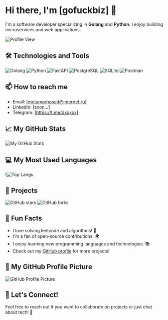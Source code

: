 # Hi there, I'm [gofuckbiz] 👋

I'm a software developer specializing in **Golang** and **Python**. I enjoy building microservices and web applications.

![Profile View](https://media.giphy.com/media/3o7aD2sa1g1g0g1g0I/giphy.gif) <!-- Animated GIF -->

## 🛠️ Technologies and Tools
![Golang](https://img.shields.io/badge/Go-00ADD8?style=flat&logo=go&logoColor=white)
![Python](https://img.shields.io/badge/Python-3776AB?style=flat&logo=python&logoColor=white)
![FastAPI](https://img.shields.io/badge/FastAPI-005571?style=flat&logo=fastapi&logoColor=white)
![PostgreSQL](https://img.shields.io/badge/PostgreSQL-336791?style=flat&logo=postgresql&logoColor=white)
![SQLite](https://img.shields.io/badge/SQLite-003B57?style=flat&logo=sqlite&logoColor=white)
![Postman](https://img.shields.io/badge/Postman-FF6C37?style=flat&logo=postman&logoColor=white)

## 📫 How to reach me
- Email: [metamorhosed@internet.ru]
- LinkedIn: [soon...]
- Telegram: [https://t.me/dxqxxx]

## 📈 My GitHub Stats
![My GitHub Stats](https://github-readme-stats.vercel.app/api?username=gofuckbiz&show_icons=true&theme=radical)

## 💻 My Most Used Languages
!![Top Langs](https://github-readme-stats.vercel.app/api/top-langs/?username=gofuckbiz&size_weight=0.5&count_weight=0.5)

## 🚀 Projects
![GitHub stars](https://img.shields.io/github/stars/gofuckbiz/golang_step_by_step?style=social)
![GitHub forks](https://img.shields.io/github/forks/gofuckbiz/golang_step_by_step?style=social)

## 🎉 Fun Facts
- I love solving leetcode and algorithms! 🧩
- I'm a fan of open-source contributions. 🌍
- I enjoy learning new programming languages and technologies. 📚
- Check out my [GitHub profile](https://github.com/gofuckbiz) for more projects!

## 🌟 My GitHub Profile Picture
![GitHub Profile Picture](https://avatars.githubusercontent.com/u/157685266) 

## 🌈 Let's Connect!
Feel free to reach out if you want to collaborate on projects or just chat about tech! 🚀
